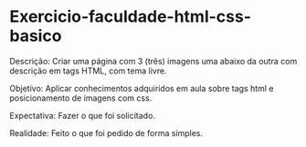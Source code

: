 # Exercicio-faculdade-html-css-basico

Descrição: Criar uma página com 3 (três) imagens uma abaixo da outra com descrição em tags HTML, com tema livre.

Objetivo: Aplicar conhecimentos adquiridos em aula sobre tags html e posicionamento de imagens com css.

Expectativa: Fazer o que foi solicitado.

Realidade: Feito o que foi pedido de forma simples.
